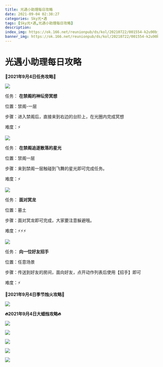 ```yaml
---
title: 光遇小助理每日攻略
date: 2021-09-04 02:38:27
categories: Sky光•遇
tags: [Sky光•遇,光遇小助理每日攻略]
description: 
index_img: https://ok.166.net/reunionpub/ds/kol/20210722/001554-k2u90bj7ay.png?imageView&thumbnail=600x0&type=jpg
banner_img: https://ok.166.net/reunionpub/ds/kol/20210722/001554-k2u90bj7ay.png?imageView&thumbnail=600x0&type=jpg
---
```

# 光遇小助理每日攻略
  

**👑2021年9月4日任务攻略👑**

![](https://ok.166.net/reunionpub/ds/kol/20210904/012718-a3mq72zwup.png)

任务： **在禁阁的神坛旁冥想**

位置：禁阁-一层

步骤：进入禁阁后，直接来到右边的台阶上，在光圈内完成冥想

难度：⚡

![](https://ok.166.net/reunionpub/ds/kol/20210904/012801-5rnap87cfk.png)

任务： **在禁阁追逐散落的星光**

位置：禁阁一层

步骤：来到禁阁一层触碰到飞舞的星光即可完成任务。

难度：⚡

![](https://ok.166.net/reunionpub/ds/kol/20210904/012851-pa6es792u4.png)

任务： **面对冥龙**

位置：墓土

步骤：面对冥龙即可完成，大家要注意躲避哦。

难度：⚡⚡⚡

![](https://ok.166.net/reunionpub/ds/kol/20210904/012922-5r2cf7lvj4.png)

任务： **向一位好友招手**

位置：任意场景

步骤：传送到好友的房间，面向好友，点开动作列表后使用【招手】即可

难度：⚡

 **🌹2021年9月4日季节烛火攻略🌹**

![](https://ok.166.net/reunionpub/ds/kol/20210904/013025-q4sle90mpt.png)

  

 **🔥2021年9月4日大蜡烛攻略🔥**

![](https://ok.166.net/reunionpub/ds/kol/20210904/013101-v6akfh5zer.png)

![](https://ok.166.net/reunionpub/ds/kol/20210904/013057-e0yk5ahn32.png)

![](https://ok.166.net/reunionpub/ds/kol/20210904/013124-sfmyo9l0eh.png)

![](https://ok.166.net/reunionpub/ds/kol/20210904/013202-dz608my3ar.png)

![](https://ok.166.net/reunionpub/ds/kol/20210904/013215-c5n20ehmb9.png)

  

